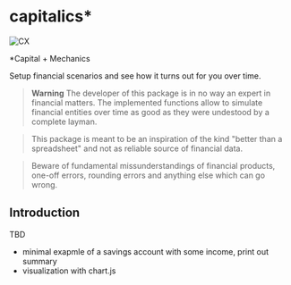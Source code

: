 
capitalics*
===========

![CX](https://github.com/jsteinhofff/capitalics/actions/workflows/cx.yml/badge.svg)

*Capital + Mechanics

Setup financial scenarios and see how it turns out for you over time.

> **Warning** The developer of this package is in no way an expert in financial matters. The implemented functions allow to simulate financial entities over time as good as they were undestood by a complete layman.

> This package is meant to be an inspiration of the kind "better than a spreadsheet" and not as reliable source of financial data.

> Beware of fundamental missunderstandings of financial products, one-off errors, rounding errors and anything else which can go wrong.


Introduction
------------

TBD

* minimal exapmle of a savings account with some income, print out summary
* visualization with chart.js
